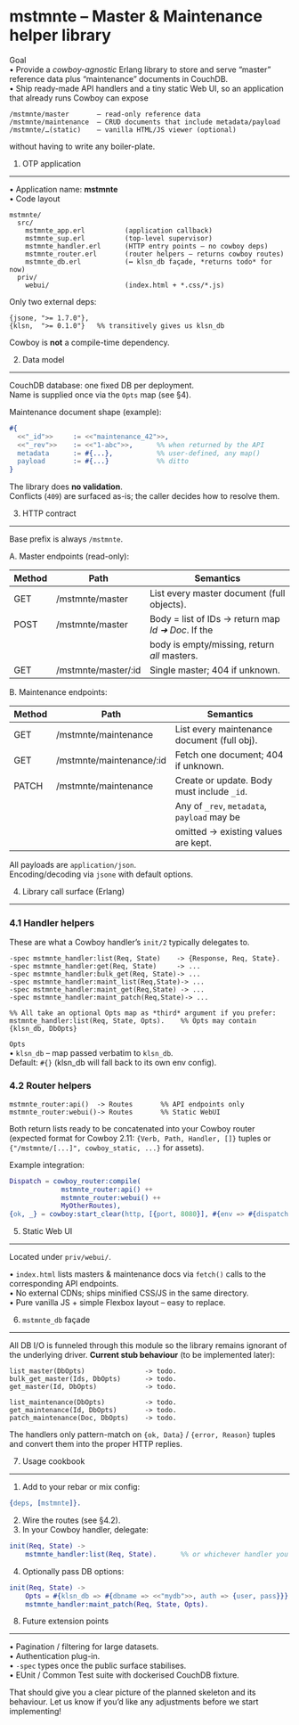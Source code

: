 mstmnte – Master & Maintenance helper library
============================================

Goal  
• Provide a *cowboy-agnostic* Erlang library to store and serve “master” reference
  data plus “maintenance” documents in CouchDB.  
• Ship ready-made API handlers and a tiny static Web UI, so an application that
  already runs Cowboy can expose

```
/mstmnte/master       – read-only reference data
/mstmnte/maintenance  – CRUD documents that include metadata/payload
/mstmnte/…(static)    – vanilla HTML/JS viewer (optional)
```

without having to write any boiler-plate.



1.  OTP application
-------------------

• Application name: **mstmnte**  
• Code layout

```
mstmnte/
  src/
    mstmnte_app.erl          (application callback)
    mstmnte_sup.erl          (top-level supervisor)
    mstmnte_handler.erl      (HTTP entry points – no cowboy deps)
    mstmnte_router.erl       (router helpers – returns cowboy routes)
    mstmnte_db.erl           (↔ klsn_db façade, *returns todo* for now)
  priv/
    webui/                   (index.html + *.css/*.js)
```

Only two external deps:

```
{jsone, ">= 1.7.0"},
{klsn,  ">= 0.1.0"}   %% transitively gives us klsn_db
```

Cowboy is **not** a compile-time dependency.



2.  Data model
--------------

CouchDB database: one fixed DB per deployment.  
Name is supplied once via the `Opts` map (see §4).

Maintenance document shape (example):

```erlang
#{
  <<"_id">>     := <<"maintenance_42">>,
  <<"_rev">>    := <<"1-abc">>,      %% when returned by the API
  metadata      := #{...},           %% user-defined, any map()
  payload       := #{...}            %% ditto
}
```

The library does **no validation**.  
Conflicts (`409`) are surfaced as-is; the caller decides how to resolve them.



3.  HTTP contract
-----------------

Base prefix is always `/mstmnte`.

A. Master endpoints (read-only):

| Method | Path                         | Semantics                                             |
|--------|------------------------------|-------------------------------------------------------|
| GET    | /mstmnte/master              | List every master document (full objects).            |
| POST   | /mstmnte/master              | Body = list of IDs → return map *Id ➜ Doc*. If the    |
|        |                              | body is empty/missing, return *all* masters.          |
| GET    | /mstmnte/master/:id          | Single master; 404 if unknown.                        |

B. Maintenance endpoints:

| Method | Path                                | Semantics                                    |
|--------|-------------------------------------|----------------------------------------------|
| GET    | /mstmnte/maintenance                | List every maintenance document (full obj).  |
| GET    | /mstmnte/maintenance/:id            | Fetch one document; 404 if unknown.          |
| PATCH  | /mstmnte/maintenance                | Create or update. Body must include `_id`.   |
|        |                                     | Any of `_rev`, `metadata`, `payload` may be  |
|        |                                     | omitted → existing values are kept.          |

All payloads are `application/json`.  
Encoding/decoding via `jsone` with default options.



4.  Library call surface (Erlang)
---------------------------------

### 4.1 Handler helpers

These are what a Cowboy handler’s `init/2` typically delegates to.

```
-spec mstmnte_handler:list(Req, State)    -> {Response, Req, State}.
-spec mstmnte_handler:get(Req, State)     -> ...
-spec mstmnte_handler:bulk_get(Req, State)-> ...
-spec mstmnte_handler:maint_list(Req,State)-> ...
-spec mstmnte_handler:maint_get(Req,State) -> ...
-spec mstmnte_handler:maint_patch(Req,State)-> ...

%% All take an optional Opts map as *third* argument if you prefer:
mstmnte_handler:list(Req, State, Opts).    %% Opts may contain {klsn_db, DbOpts}
```

`Opts`  
• `klsn_db` – map passed verbatim to `klsn_db`.  
  Default: `#{}` (klsn_db will fall back to its own env config).

### 4.2 Router helpers

```
mstmnte_router:api()  -> Routes       %% API endpoints only
mstmnte_router:webui()-> Routes       %% Static WebUI
```

Both return lists ready to be concatenated into your Cowboy router
(expected format for Cowboy 2.11: `{Verb, Path, Handler, []}` tuples or
`{"/mstmnte/[...]", cowboy_static, ...}` for assets).

Example integration:

```erlang
Dispatch = cowboy_router:compile(
             mstmnte_router:api() ++
             mstmnte_router:webui() ++
             MyOtherRoutes),
{ok, _} = cowboy:start_clear(http, [{port, 8080}], #{env => #{dispatch => Dispatch}}).
```



5.  Static Web UI
-----------------

Located under `priv/webui/`.

• `index.html` lists masters & maintenance docs via `fetch()` calls to the
  corresponding API endpoints.  
• No external CDNs; ships minified CSS/JS in the same directory.  
• Pure vanilla JS + simple Flexbox layout – easy to replace.



6.  `mstmnte_db` façade
-----------------------

All DB I/O is funneled through this module so the library remains ignorant of
the underlying driver.  **Current stub behaviour** (to be implemented later):

```
list_master(DbOpts)               -> todo.
bulk_get_master(Ids, DbOpts)      -> todo.
get_master(Id, DbOpts)            -> todo.

list_maintenance(DbOpts)          -> todo.
get_maintenance(Id, DbOpts)       -> todo.
patch_maintenance(Doc, DbOpts)    -> todo.
```

The handlers only pattern-match on `{ok, Data}` / `{error, Reason}` tuples and
convert them into the proper HTTP replies.



7.  Usage cookbook
------------------

1. Add to your rebar or mix config:

```erlang
{deps, [mstmnte]}.
```

2. Wire the routes (see §4.2).  
3. In your Cowboy handler, delegate:

```erlang
init(Req, State) ->
    mstmnte_handler:list(Req, State).      %% or whichever handler you need
```

4. Optionally pass DB options:

```erlang
init(Req, State) ->
    Opts = #{klsn_db => #{dbname => <<"mydb">>, auth => {user, pass}}},
    mstmnte_handler:maint_patch(Req, State, Opts).
```



8.  Future extension points
---------------------------

• Pagination / filtering for large datasets.  
• Authentication plug-in.  
• `-spec` types once the public surface stabilises.  
• EUnit / Common Test suite with dockerised CouchDB fixture.



That should give you a clear picture of the planned skeleton and its behaviour.
Let us know if you’d like any adjustments before we start implementing!
